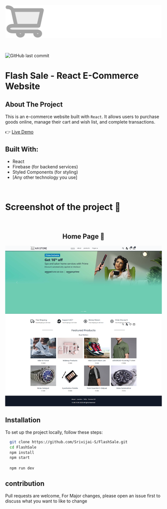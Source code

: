 ![main logo](./public/logo.svg)

<br>

![GitHub last commit](https://img.shields.io/github/last-commit/Srivijai-S/FlashSale)

# Flash Sale - React E-Commerce Website

## About The Project

This is an e-commerce website built with `React`. It allows users to purchase goods online, manage their cart and wish list, and complete transactions. 

👉 [Live Demo](https://your-live-demo-link.com)

## Built With:

- React  
- Firebase (for backend services)  
- Styled Components (for styling)  
- [Any other technology you use]

<br/>

# Screenshot of the project 📸

<br/>
<h2 align="center">Home Page 🏡</h2>

![Sample image](./public/screenshot.png)

## Installation

To set up the project locally, follow these steps:

```bash
  git clone https://github.com/Srivijai-S/FlashSale.git
  cd FlashSale
  npm install
  npm start

  npm run dev
```

## contribution

Pull requests are welcome, For Major changes, please open an issue first to discuss what you want to like to change
